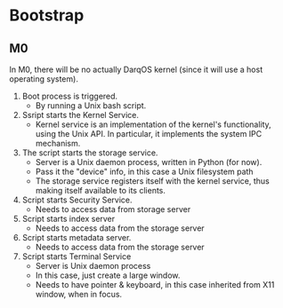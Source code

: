 # Bootstrap

## M0

In M0, there will be no actually DarqOS kernel (since it will use a host
operating system).

 1. Boot process is triggered.
    * By running a Unix bash script.
 1. Ssript starts the Kernel Service.
    * Kernel service is an implementation of the kernel's functionality,
      using the Unix API.  In particular, it implements the system IPC
      mechanism.
 1. The script starts the storage service.
    * Server is a Unix daemon process, written in Python (for now).
    * Pass it the "device" info, in this case a Unix filesystem path
    * The storage service registers itself with the kernel service, thus
      making itself available to its clients.
 1. Script starts Security Service.
    * Needs to access data from storage server
 1. Script starts index server
    * Needs to access data from the storage server
 1. Script starts metadata server.
    * Needs to access data from the storage server
 1. Script starts Terminal Service
    * Server is Unix daemon process
    * In this case, just create a large window.
    * Needs to have pointer & keyboard, in this case inherited from X11
      window, when in focus.
   
   
  